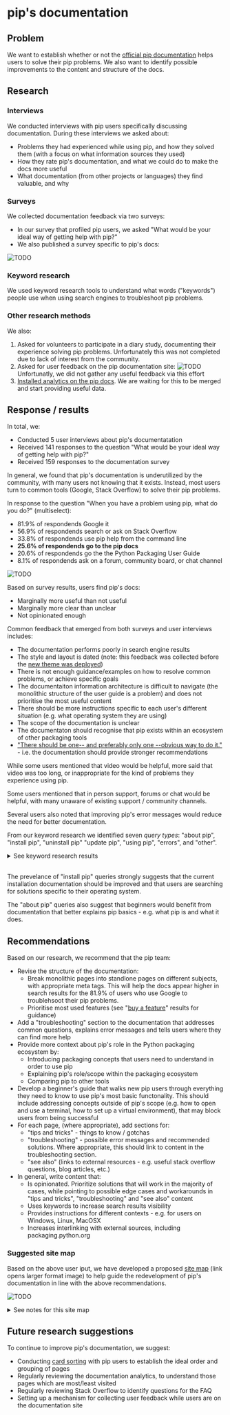 # pip's documentation

## Problem

We want to establish whether or not the [official pip documentation](https://pip.pypa.io/en/stable/) helps users to solve their pip problems. We also want to identify possible improvements to the content and structure of the docs.

## Research

### Interviews

We conducted interviews with pip users specifically discussing documentation. During these interviews we asked about:
- Problems they had experienced while using pip, and how they solved them (with a focus on what information sources they used)
- How they rate pip's documentation, and what we could do to make the docs more useful
- What documentation (from other projects or languages) they find valuable, and why

### Surveys

We collected documentation feedback via two surveys:

- In our survey that profiled pip users, we asked "What would be your ideal way of getting help with pip?"
- We also published a survey specific to pip's docs:

![TODO](https://i.imgur.com/dtTnTQJ.png)

### Keyword research

We used keyword research tools to understand what words ("keywords") people use when using search engines to troubleshoot pip problems.

### Other research methods

We also:

1. Asked for volunteers to participate in a diary study, documenting their experience solving pip problems. Unfortunately this was not completed due to lack of interest from the community.
2. Asked for user feedback on the pip documentation site:
![TODO](https://i.imgur.com/WJVjl8N.png)
Unfortunatly, we did not gather any useful feedback via this effort
3. [Installed analytics on the pip docs](https://github.com/pypa/pip/pull/9146). We are waiting for this to be merged and start providing useful data.


## Response / results

In total, we:
- Conducted 5 user interviews about pip's documentatation
- Received 141 responses to the question "What would be your ideal way of getting help with pip?"
- Received 159 responses to the documentation survey

In general, we found that pip's documentation is underutilized by the community, with many users not knowing that it exists. Instead, most users turn to common tools (Google, Stack Overflow) to solve their pip problems.

In response to the question "When you have a problem using pip, what do you do?" (multiselect):

- 81.9% of respondends Google it
- 56.9% of respondends search or ask on Stack Overflow
- 33.8% of respondends use pip help from the command line
- **25.6% of respondends go to the pip docs**
- 20.6% of respondends go the the Python Packaging User Guide
- 8.1% of respondends ask on a forum, community board, or chat channel


![TODO](https://i.imgur.com/qlt1b4n.png)


Based on survey results, users find pip's docs:
- Marginally more useful than not useful
- Marginally more clear than unclear
- Not opinionated enough

Common feedback that emerged from both surveys and user interviews includes:
- The documentation performs poorly in search engine results
- The style and layout is dated (note: this feedback was collected before the [new theme was deployed](https://github.com/pypa/pip/pull/9012))
- There is not enough guidance/examples on how to resolve common problems, or achieve specific goals
- The documentaiton information architecture is difficult to navigate (the monolithic structure of the user guide is a problem) and does not prioritise the most useful content
- There should be more instructions specific to each user's different situation (e.g. what operating system they are using)
- The scope of the documentation is unclear
- The documentaton should recognise that pip exists within an ecosystem of other packaging tools
- ["There should be one-- and preferably only one --obvious way to do it."](https://www.python.org/dev/peps/pep-0020/) - i.e. the documentation should provide stronger recommendations

While some users mentioned that video would be helpful, more said that video was too long, or inappropriate for the kind of problems they experience using pip.

Some users mentioned that in person support, forums or chat would be helpful, with many unaware of existing support / community channels.

Several users also noted that improving pip's error messages would reduce the need for better documentation.

From our keyword research we identified seven _query types_: "about pip", "install pip", "uninstall pip" "update pip", "using pip", "errors", and "other".

<details><summary> See keyword research results</summary>

#### About pip

* what is pip
* what is pip in python
* what is pip python
* what does pip mean
* what does pip stand for
* what does pip stand for python
* pip meaning

#### Install pip

* get pip
* python install pip
* install pip
* installing pip
* how to install pip python
* how to install pip
* how to download pip
* how to get pip
* how to check if pip is installed
* install pip mac
* how to install pip on mac
* install pip on mac
* install pip linux
* how to install pip linux
* how to install pip on linux
* how to install pip in ubuntu
* how to install pip ubuntu
* install pip ubuntu
* ubuntu install pip
* pip windows
* install pip windows
* pip install windows
* how to install pip windows
* how to install pip in windows
* how to install pip on windows
* how to pip install on windows
* how to install pip on windows 10
* how to run pip on windows

#### Uninstall pip

* how to uninstall pip
* uninstall pip
* pip uninstall

#### Update pip
* how to update pip
* how to upgrade pip
* pip update
* pip upgrade
* upgrade pip
* how to upgrade pip on windows

#### Using pip

* how to use pip
* how to use pip install
* how to pip install
* how to use pip python
* how to install with pip
* how to run pip		
* python how to use pip
* pip install requirements.txt
* pip requirements.txt
* pip freeze
* pip update package
* pip install specific version
* pip upgrade package
* pip uninstall package

#### Errors

* no module named pip
* pip command not found
* pip is not recognized
* 'pip' is not recognized as an internal or external command, operable program or batch file.		
* -bash: pip: command not found
* pip is not recognized as an internal or external command
* pip install invalid syntax

#### Other

* how to add pip to path
* how to check pip version
* how does pip work
* where does pip install packages
* pip vs pip3
* where is pip installed

</details>
<br/>

The prevelance of "install pip" queries strongly suggests that the current installation documentation should be improved and that users are searching for solutions specific to their operating system.

The "about pip" queries also suggest that beginners would benefit from documentation that better explains pip basics - e.g. what pip is and what it does.

## Recommendations

Based on our research, we recommend that the pip team:

- Revise the structure of the documentation:
  - Break monolithic pages into standlone pages on different subjects, with appropriate meta tags. This will help the docs appear higher in search results for the 81.9% of users who use Google to troublehsoot their pip problems.
  - Prioritise most used features (see "[buy a feature](TODO)" results for guidance)
 - Add a "troubleshooting" section to the documentation that addresses common questions, explains error messages and tells users where they can find more help
- Provide more context about pip's role in the Python packaging ecosystem by:
    - Introducing packaging concepts that users need to understand in order to use pip
    - Explaining pip's role/scope within the packaging ecosystem
    - Comparing pip to other tools
- Develop a beginner's guide that walks new pip users through everything they need to know to use pip's most basic functonality. This should include addressing concepts outside of pip's scope (e.g. how to open and use a terminal, how to set up a virtual environment), that may block users from being successful
- For each page, (where appropriate), add sections for:
    - "tips and tricks" - things to know / gotchas
    - "troubleshooting" - possible error messages and recommended solutions. Where appropriate, this should link to content in the troubleshooting section.
    - "see also" (links to external resources - e.g. useful stack overflow questions, blog articles, etc.)
- In general, write content that:
    - Is opinionated. Prioritize solutions that will work in the majority of cases, while pointing to possible edge cases and workarounds in "tips and tricks", "troubleshooting" and "see also" content
    - Uses keywords to increase search results visibility
    - Provides instructions for different contexts - e.g. for users on Windows, Linux, MacOSX
    - Increases interlinking with external sources, including packaging.python.org

### Suggested site map

Based on the above user iput, we have developed a proposed [site map](https://i.imgur.com/UP5q09W.png) (link opens larger format image) to help guide the redevelopment of pip's documentation in line with the above recommendations.

![TODO](https://i.imgur.com/UP5q09W.png)

<details><summary> See notes for this site map</summary>

#### Node 1.0: Quick reference

*Page purpose:*
- To give pip users a quick overview of how to install pip, and use pip's main functionality
- To link to other (more detailed) areas of the documentation

*Suggested content:*
- Quick installation guide, including how to use a  virtual environment. This is neccessary for user who want to install more than one Python project on their machine.
- Common commands / tasks (based on [buy a feature](TODO) data)

---
#### Node 2.0: About pip

*Page purpose:*
- To introduce pip to new users

*Suggested content:*
- Introduce pip as a command line program
- Explain what the command line is and how to use it in different operating systems
- Explain what pip is/does, and what it stands for
- Link to packaging concepts (node 2.1)
- Explain pip's scope (e.g. to install and uninstall packages) and link to other tools (node 2.2)

#### Node 2.1: Packaging concepts
*Page purpose:*
- To introduce packaging concepts for new pip users

*Suggested content:*
- What is a package?
- What types of packages are there? e.g. file types
- What is package versioning / what are requirement specifiers? (note: talk about potential dependency conflicts here)
- Where do I get packages from?
- How should I control how packages are installed on my system (e.g. virtualenv and environment isolation)
- How can I reproduce an environment / ensure repeatability? (e.g requirements files)
- What do I need to know about security? (e.g. hash checking, PyPI name squatting)
- Link to node 2.2 ("pip vs other packaging tools")

#### Node 2.2: pip vs other packaging tools
*Page purpose:*
- To compare pip to other tools with the same scope
- To highlight that pip exists within a _packaging ecosystem_ and link to other packaging tools

*Suggested content:*
- Compare pip to other installation tools - e.g. poetry, pipenv, conda. What are the features, pros and cons of each? Why do packaging users choose one over the other?
- Breifly introduce other packaging projects. Link to https://packaging.python.org/key_projects/

---
#### Node 3.0: Installing pip
*Page purpose:*
- To help pip users install pip

*Suggested content:*
- Refactor current page, ephasising pathways for different operating systems
- Add "tips and tricks", "troubleshooting" and "see also" (link to external resources) sections to provide additional help

---
#### Node 4.0: Tutorials
*Page purpose:*
- To provide a jumping off place into pip's tutorials

*Suggested content:*
- Link to tutorials, including sub pages, where appropriate

#### Node 4.1: Using pip to install your first package
*Page purpose:*
- To help new pip users get started with pip

*Suggested content:*
Step by step tutorial (possibly broken into several pages) that covers:
- Using the command line
- Installing pip (or checking pip is installed)
- Creating/activating a virtual env (use venv for this, but point to alternatives)
- Installing a package
- Showing where the package has been installed
- Deactivating/reactivating virtualenv
- Uninstalling a package

#### Node 4.2: Advanced tutorial - using pip behind a proxy
*Page purpose:*
- To help advanced pip users acheive specific goals

*Suggested content:*
- Step by step tutorial for using pip behind a proxy

NB: other advanced tutorials should be added as identified by the team and/or requested by the community.

---
#### 5.0: Using pip
*Page purpose:*
- To provide a jumping off point for the user guide and reference guide

*Suggested content:*
- Link to each subject in the user guide
- Link to reference guide

#### 5.1: User guide
*Page purpose:*
- To provide users with specific detailed instructions on pip's key features

*Suggested content:*
Break down current user guide into separate pages, or pages linked by subject. Suggested order:
- Running pip
- Installing Packages
- Uninstalling Packages
- Environment recreatiion with requirements files
  - sub heading: "pinned version numbers"
  - sub heading: "hash checking mode"
- Listing Packages
- Searching for Packages
- Installing from local packages
- Installing from Wheels
- Wheel bundles
- “Only if needed” Recursive Upgrade
- Configuration
- User Installs
- Command Completion
- Basic Authentication Credentials
- Using a Proxy Server (includes link to tutorial)
- Constraints Files
- Using pip from your program

Where possible, each page should include:
- "tips and tricks" for workarounds, common _gotchas_ and edge use cases
- "troubleshooting" information, linking to content in node 6.2 ("Troubleshooting error messages") where applicable
- "see also", linking to external resources (e.g. stack overflow questions, useful threads on message boards, blogs posts, etc.

Note: the following content should be moved:
- Fixing conflicting dependencies (move to node 6.2 - "Troubleshooting error messages")
- Dependency resolution backtracking (move to node 6.2 - "Troubleshooting error messages")
- Changes to the pip dependency resolver in 20.3 (move to node 7.0 - "News, changelog and roadmap")

#### 5.2: Reference guide
*Page purpose:*
- To document pip's CLI

*Suggested content:*
- https://pip.pypa.io/en/stable/reference/

---
#### 6.0: Help
*Page purpose:*
- To provide a jumping off place for users to find answers to their pip questions

*Suggested content:*
- Links to
    - 6.1 "FAQs"
    - 6.2 "Troubleshooting error messages"
    - 6.3 "Finding more help"

#### 6.1: FAQs
*Page purpose:*
- To answer common pip questions / search terms

*Suggested content:*
- What is the difference between pip and pip3?
- Where does pip install packages?
- How can I check pip's version?
- How can I add pip to my path?
- Where is pip installed?
- What does pip stand for?

See [keyword research](TODO) and [popular questions on Stack Overflow](https://stackoverflow.com/search?q=pip&s=ec4ee117-277a-4c5d-a3f5-c921ca6c5da6) for more examples.

#### 6.2: Troubleshooting error messages
*Page purpose:*
- To help pip users solve their problem when they experience an error using pip

*Suggested content:*
For each (common) error message:
- Explain what happened
- Explain why it happened
- Explain what the user can do to resolve the problem

Note: the [ResolutionImpossible](https://pip.pypa.io/en/stable/user_guide/#fixing-conflicting-dependencies) and [dependency resolution backtracking](https://pip.pypa.io/en/stable/user_guide/#dependency-resolution-backtracking)
documentation should both be moved here.

#### 6.3: Finding more help
*Page purpose:*
- To point pip users to other resources if they cannot find the information they need within the pip documentation

*Suggested content:*
- See [getting help](https://pip.pypa.io/en/stable/user_guide/#getting-help)

---
#### 7.0: News, changelog and roadmap
*Page purpose:*
- To share information about:
  - Recent changes to pip
  - Upcoming changes to pip
  - Ideas for improving pip, specifically highlighting where funding would be useful

*Suggested content:*
- [Changes to the pip dependency resolver in 20.3 (2020)](https://pip.pypa.io/en/stable/user_guide/#changes-to-the-pip-dependency-resolver-in-20-3-2020)
- Links to PSF blog posts about pip
- Link to [fundable packaging improvements](https://github.com/psf/fundable-packaging-improvements/blob/master/FUNDABLES.md)

---
#### 8.0: Contributing
*Page purpose:*
- To encourage new people to contribute to the pip project
- To demonstrate that the project values different *types* of contributions, e.g. not just development
- To recognise past and current contributors

*Suggested content:*
- Introduction to pip as an open source project
- Contributors code of conduct
- Recognition of the different types of contributions that are valued
- Credit list of contributors, including pip maintainers

#### 8.1: Development
*Page purpose:*
- To onboard people who want to contribute code to pip

*Suggested content:*
- https://pip.pypa.io/en/stable/development/

#### 8.2: UX design
*Page purpose:*
- To onboard people who want to contribute UX (research or design) to pip
- To share UX knowledge and research results with the pip team

*Suggested content:*
- UX guidelines, and how they apply to the pip project
- Current UX initiatives (e.g. open surveys, interview slots, etc.)
- Previous research and results, including UX artifacts (e.g. personas)

#### 8.3: Documentation
*Page purpose:*
- To onboard people who want to contribute to pip's docs
- To share previous research and recommendataions related to pip's docs

*Suggested content:*
- This guide
- Writing styleguide / glossary of terms - see the [Warehouse documentation](https://warehouse.readthedocs.io/ui-principles.html#write-clearly-with-consistent-style-and-terminology) for an example.

</details>

## Future research suggestions
To continue to improve pip's documentation, we suggest:

- Conducting [card sorting](https://www.nngroup.com/articles/card-sorting-definition/) with pip users to establish the ideal order and grouping of pages
- Regularly reviewing the documentation analytics, to understand those pages which are most/least visited
- Regularly reviewing Stack Overflow to identify questions for the FAQ
- Setting up a mechanism for collecting user feedback while users are on the documentation site
